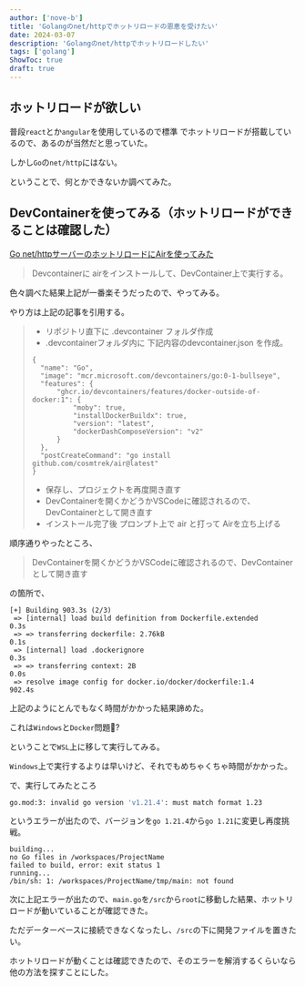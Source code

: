 ```yaml
---
author: ['nove-b']
title: 'Golangのnet/httpでホットリロードの恩恵を受けたい'
date: 2024-03-07
description: 'Golangのnet/httpでホットリロードしたい'
tags: ['golang']
ShowToc: true
draft: true
---
```


## ホットリロードが欲しい

普段`react`とか`angular`を使用しているので標準
でホットリロードが搭載しているので、あるのが当然だと思っていた。

しかし`Go`の`net/http`にはない。

ということで、何とかできないか調べてみた。


## DevContainerを使ってみる（ホットリロードができることは確認した）

[Go net/httpサーバーのホットリロードにAirを使ってみた](https://qiita.com/Domao/items/03858530067b52986ca9)

> Devcontainerに airをインストールして、DevContainer上で実行する。

色々調べた結果上記が一番楽そうだったので、やってみる。

やり方は上記の記事を引用する。

> - リポジトリ直下に .devcontainer フォルダ作成
> - .devcontainerフォルダ内に 下記内容のdevcontainer.json を作成。
> ```
> {
>	"name": "Go",
>	"image": "mcr.microsoft.com/devcontainers/go:0-1-bullseye",
>	"features": {
>		"ghcr.io/devcontainers/features/docker-outside-of-docker:1": {
>			"moby": true,
>			"installDockerBuildx": true,
>			"version": "latest",
>			"dockerDashComposeVersion": "v2"
>		}
>	},
>	"postCreateCommand": "go install github.com/cosmtrek/air@latest"
>}
> ```
> - 保存し、プロジェクトを再度開き直す
> - DevContainerを開くかどうかVSCodeに確認されるので、DevContainerとして開き直す
> - インストール完了後 プロンプト上で air と打って Airを立ち上げる

順序通りやったところ、
> DevContainerを開くかどうかVSCodeに確認されるので、DevContainerとして開き直す

の箇所で、

```
[+] Building 903.3s (2/3)
 => [internal] load build definition from Dockerfile.extended              0.3s
 => => transferring dockerfile: 2.76kB                                     0.1s
 => [internal] load .dockerignore                                          0.3s
 => => transferring context: 2B                                            0.0s
 => resolve image config for docker.io/docker/dockerfile:1.4             902.4s
 ```
 上記のようにとんでもなく時間がかかった結果諦めた。

 これは`Windows`と`Docker`問題🤔?

 ということで`WSL`上に移して実行してみる。

`Windows`上で実行するよりは早いけど、それでもめちゃくちゃ時間がかかった。

で、実行してみたところ

```bash
go.mod:3: invalid go version 'v1.21.4': must match format 1.23
```

というエラーが出たので、バージョンを`go 1.21.4`から`go 1.21`に変更し再度挑戦。

```
building...
no Go files in /workspaces/ProjectName
failed to build, error: exit status 1
running...
/bin/sh: 1: /workspaces/ProjectName/tmp/main: not found
```

次に上記エラーが出たので、`main.go`を`/src`から`root`に移動した結果、ホットリロードが動いていることが確認できた。

ただデーターベースに接続できなくなったし、`/src`の下に開発ファイルを置きたい。

ホットリロードが動くことは確認できたので、そのエラーを解消するくらいなら他の方法を探すことにした。

